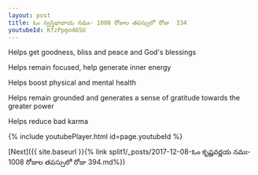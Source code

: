 ```yaml
---
layout: post
title: ఓం స్వస్తిభావాయ నమః- 1008 రోజుల తపస్సులో రోజు  334
youtubeId: KfzPpgo465U
---
```

 
 
Helps get goodness, bliss and peace and God's blessings
 
Helps remain focused, help generate inner energy 
 
Helps boost physical and mental health 
 
Helps remain grounded and generates a sense of gratitude towards the greater power 
 
Helps reduce bad karma
 
 
 
 


{% include youtubePlayer.html id=page.youtubeId %}
 
[Next]({{ site.baseurl }}{% link  split1/_posts/2017-12-08-ఓం కృష్ణవర్ణయ నమః- 1008 రోజుల తపస్సులో రోజు  394.md%})
 
